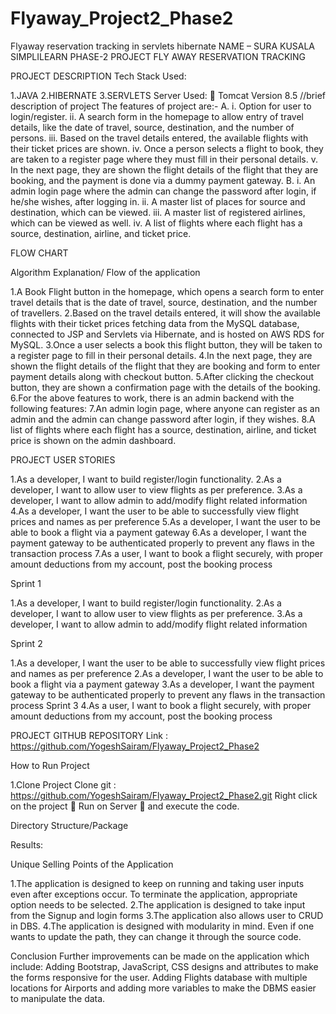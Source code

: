 # Flyaway_Project2_Phase2

Flyaway reservation tracking in servlets hibernate NAME – SURA KUSALA SIMPLILEARN PHASE-2 PROJECT FLY AWAY RESERVATION TRACKING

PROJECT DESCRIPTION Tech Stack Used:

1.JAVA
2.HIBERNATE
3.SERVLETS Server Used:  Tomcat Version 8.5 //brief description of project The features of project are:- A. i. Option for user to login/register. ii. A search form in the homepage to allow entry of travel details, like the date of travel, source, destination, and the number of persons. iii. Based on the travel details entered, the available flights with their ticket prices are shown. iv. Once a person selects a flight to book, they are taken to a register page where they must fill in their personal details. v. In the next page, they are shown the flight details of the flight that they are booking, and the payment is done via a dummy payment gateway. B. i. An admin login page where the admin can change the password after login, if he/she wishes, after logging in. ii. A master list of places for source and destination, which can be viewed. iii. A master list of registered airlines, which can be viewed as well. iv. A list of flights where each flight has a source, destination, airline, and ticket price.

FLOW CHART

Algorithm Explanation/ Flow of the application

1.A Book Flight button in the homepage, which opens a search form to enter travel details that is the date of travel, source, destination, and the number of travellers.
2.Based on the travel details entered, it will show the available flights with their ticket prices fetching data from the MySQL database, connected to JSP and Servlets via Hibernate, and is hosted on AWS RDS for MySQL.
3.Once a user selects a book this flight button, they will be taken to a register page to fill in their personal details.
4.In the next page, they are shown the flight details of the flight that they are booking and form to enter payment details along with checkout button.
5.After clicking the checkout button, they are shown a confirmation page with the details of the booking.
6.For the above features to work, there is an admin backend with the following features:
7.An admin login page, where anyone can register as an admin and the admin can change password after login, if they wishes.
8.A list of flights where each flight has a source, destination, airline, and ticket price is shown on the admin dashboard.

PROJECT USER STORIES

1.As a developer, I want to build register/login functionality.
2.As a developer, I want to allow user to view flights as per preference.
3.As a developer, I want to allow admin to add/modify flight related information
4.As a developer, I want the user to be able to successfully view flight prices and names as per preference
5.As a developer, I want the user to be able to book a flight via a payment gateway
6.As a developer, I want the payment gateway to be authenticated properly to prevent any flaws in the transaction process
7.As a user, I want to book a flight securely, with proper amount deductions from my account, post the booking process

Sprint 1

1.As a developer, I want to build register/login functionality.
2.As a developer, I want to allow user to view flights as per preference.
3.As a developer, I want to allow admin to add/modify flight related information

Sprint 2

1.As a developer, I want the user to be able to successfully view flight prices and names as per preference
2.As a developer, I want the user to be able to book a flight via a payment gateway
3.As a developer, I want the payment gateway to be authenticated properly to prevent any flaws in the transaction process Sprint 3
4.As a user, I want to book a flight securely, with proper amount deductions from my account, post the booking process

PROJECT GITHUB REPOSITORY Link : https://github.com/YogeshSairam/Flyaway_Project2_Phase2

How to Run Project

1.Clone Project Clone git : https://github.com/YogeshSairam/Flyaway_Project2_Phase2.git
Right click on the project  Run on Server  and execute the code.

Directory Structure/Package

Results:

Unique Selling Points of the Application

1.The application is designed to keep on running and taking user inputs even after exceptions occur. To terminate the application, appropriate option needs to be selected.
2.The application is designed to take input from the Signup and login forms
3.The application also allows user to CRUD in DBS.
4.The application is designed with modularity in mind. Even if one wants to update the path, they can change it through the source code.

Conclusion Further improvements can be made on the application which include: Adding Bootstrap, JavaScript, CSS designs and attributes to make the forms responsive for the user. Adding Flights database with multiple locations for Airports and adding more variables to make the DBMS easier to manipulate the data.
